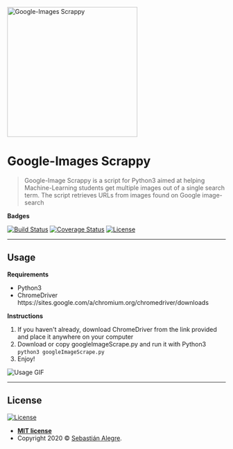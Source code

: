 <a href="http://sebastianalegre.com"><img src="https://sebastianalegre.com/wp-content/uploads/2020/06/GI-Scrappy.png" title="GI Scrappy" alt="Google-Images Scrappy" width="300px"></a>

<!-- [![Sebastianalegre](https://sebastianalegre.com/wp-content/uploads/2020/06/GI-Scrappy.png)](http://sebastianalegre.com) -->


# Google-Images Scrappy

> Google-Image Scrappy is a script for Python3 aimed at helping Machine-Learning students get multiple images out of a single search term. The script retrieves URLs from images found on Google image-search

**Badges**

[![Build Status](http://img.shields.io/travis/badges/badgerbadgerbadger.svg?style=flat-square)](https://travis-ci.org/badges/badgerbadgerbadger)
[![Coverage Status](http://img.shields.io/coveralls/badges/badgerbadgerbadger.svg?style=flat-square)](https://coveralls.io/r/badges/badgerbadgerbadger)
[![License](http://img.shields.io/:license-mit-blue.svg?style=flat-square)](http://badges.mit-license.org)

---

## Usage

**Requirements**

<ul>
  <li>Python3</li>
  <li>ChromeDriver https://sites.google.com/a/chromium.org/chromedriver/downloads</li>
</ul>

**Instructions**

1. If you haven't already, download ChromeDriver from the link provided and place it anywhere on your computer
2. Download or copy googleImageScrape.py and run it with Python3
```python3 googleImageScrape.py```
3. Enjoy!

![Usage GIF](https://github.com/salegre/Google-Image-Scrappy/blob/master/GIS.gif)

---

## License

[![License](http://img.shields.io/:license-mit-blue.svg?style=flat-square)](http://badges.mit-license.org)

- **[MIT license](http://opensource.org/licenses/mit-license.php)**
- Copyright 2020 © <a href="http://sebastianalegre.com" target="_blank">Sebastián Alegre</a>.
